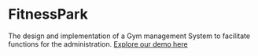 # FitnessPark
The design and implementation of a Gym management System to facilitate functions for the administration. 
[Explore our demo here](https://drive.google.com/file/d/1u4t2YAGhPGm-Zj2JketQP17ZISgudaab/view?usp=share_link)
